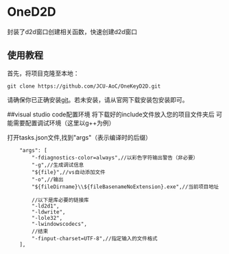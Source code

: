 # OneD2D
封装了d2d窗口创建相关函数，快速创建d2d窗口

## 使用教程
首先，将项目克隆至本地：
```
git clone https://github.com/JCU-AoC/OneKeyD2D.git
```
请确保你已正确安装[git](https://git-scm.com/)。若未安装，请从官网下载安装包安装即可。

##visual studio code配置环境
将下载好的include文件放入您的项目文件夹后
可能需要配置调试环境（这里以g++为例）

打开tasks.json文件,找到"args"（表示编译时的后缀）
```
    "args": [
        "-fdiagnostics-color=always",//以彩色字符输出警告（非必要）
        "-g",//生成调试信息
        "${file}",//vs自动添加文件
        "-o",//输出
        "${fileDirname}\\${fileBasenameNoExtension}.exe",//当前项目地址

        //以下是库必要的链接库
        "-ld2d1",
        "-ldwrite",
        "-lole32",
        "-lwindowscodecs",
        //结束
        "-finput-charset=UTF-8",//指定输入的文件格式
    ],
```
